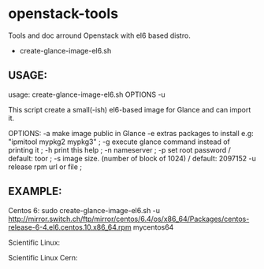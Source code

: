 openstack-tools
===============

Tools and doc arround Openstack with el6 based distro.

* create-glance-image-el6.sh

USAGE:
------

usage: create-glance-image-el6.sh OPTIONS -u <url> <imagename>

This script create a small(-ish) el6-based image for Glance and can import it. 

OPTIONS:
   -a           make image public in Glance
   -e           extras packages to install e.g: "ipmitool mypkg2 mypkg3" ;
   -g           execute glance command instead of printing it ;
   -h           print this help ;
   -n           nameserver ;
   -p           set root password / default: toor ;
   -s           image size. (number of block of 1024) / default: 2097152
   -u           release rpm url or file ;

EXAMPLE:
--------

Centos 6:
sudo create-glance-image-el6.sh  -u http://mirror.switch.ch/ftp/mirror/centos/6.4/os/x86_64/Packages/centos-release-6-4.el6.centos.10.x86_64.rpm mycentos64

Scientific Linux:

Scientific Linux Cern:

